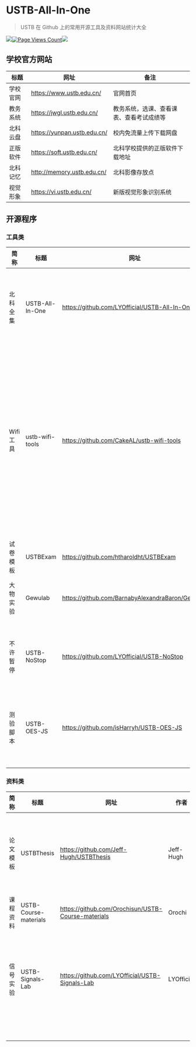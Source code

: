 # USTB-All-In-One

> USTB 在 Github 上的常用开源工具及资料网站统计大全

![](https://img.shields.io/github/license/LYOfficial/USTB-All-In-One)[![Page Views Count](https://badges.toozhao.com/badges/01JCX96FBFMD7TVCK3HX4KF3VX/orange.svg)](https://badges.toozhao.com/stats/01JCX96FBFMD7TVCK3HX4KF3VX)![](https://img.shields.io/github/stars/LYOfficial/USTB-All-In-One)

## 学校官方网站

| 标题     | 网址                        | 备注                                     |
| -------- | --------------------------- | ---------------------------------------- |
| 学校官网 | https://www.ustb.edu.cn/    | 官网首页                                 |
| 教务系统 | https://jwgl.ustb.edu.cn/   | 教务系统，选课、查看课表、查看考试成绩等 |
| 北科云盘 | https://yunpan.ustb.edu.cn/ | 校内免流量上传下载网盘                   |
| 正版软件 | https://soft.ustb.edu.cn/   | 北科学校提供的正版软件下载地址           |
| 北科记忆 | http://memory.ustb.edu.cn/  | 北科影像存放点                           |
| 视觉形象 | https://vi.ustb.edu.cn/     | 新版视觉形象识别系统                     |

## 开源程序

### 工具类

| 简称      | 标题            | 网址                                             | 作者                  | 备注                                                         |
| --------- | --------------- | ------------------------------------------------ | --------------------- | ------------------------------------------------------------ |
| 北科全集  | USTB-All-In-One | https://github.com/LYOfficial/USTB-All-In-One    | LYOfficial            | USTB 在 Github 上的常用开源工具及资料网站统计大全            |
| Wifi 工具 | ustb-wifi-tools | https://github.com/CakeAL/ustb-wifi-tools        | CakeAL                | USTB Wifi Tools 贝壳校园网实用工具，旨在可以让大家更方便的获取USTB校园网每日使用情况，查询流量，解绑MAC地址等。 |
| 试卷模板  | USTBExam        | https://github.com/htharoldht/USTBExam           | htharoldht            | 北京科技大学试卷 LaTeX 模板                                  |
| 大物实验  | Gewulab         | https://github.com/BarnabyAlexandraBaron/Gewulab | BarnabyAlexandraBaron | 大物实验数字计算脚本                                         |
| 不许暂停  | USTB-NoStop     | https://github.com/LYOfficial/USTB-NoStop        | LYOfficial            | USTB 某视频播放网站反复弹窗导致视频播放异常的解决方案        |
| 测验脚本  | USTB-OES-JS     | https://github.com/isHarryh/USTB-OES-JS          | Harry Huang           | 锐格平台和中国大学 MOOC 参考答案辅助脚本                            |
|           |                 |                                                  |                       |                                                              |
|           |                 |                                                  |                       |                                                              |
|           |                 |                                                  |                       |                                                              |
|           |                 |                                                  |                       |                                                              |



### 资料类

| 简称     | 标题                  | 网址                                               | 作者       | 备注                                                         |
| -------- | --------------------- | -------------------------------------------------- | ---------- | ------------------------------------------------------------ |
| 论文模板 | USTBThesis            | https://github.com/Jeff-Hugh/USTBThesis            | Jeff-Hugh  | 北京科技大学硕士（博士）毕业设计论文Tex模板                  |
| 课程资料 | USTB-Course-materials | https://github.com/Orochisun/USTB-Course-materials | Orochi     | 北科课程资料，保及格                                         |
| 信号实验 | USTB-Signals-Lab      | https://github.com/LYOfficial/USTB-Signals-Lab     | LYOfficial | USTB 自动化学院《信号与系统分析实验》指导与理论图像Python模拟 |
|          |                       |                                                    |            |                                                              |
|          |                       |                                                    |            |                                                              |
|          |                       |                                                    |            |                                                              |
|          |                       |                                                    |            |                                                              |
|          |                       |                                                    |            |                                                              |
|          |                       |                                                    |            |                                                              |
